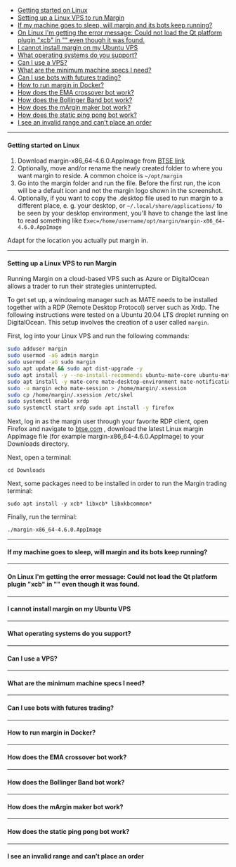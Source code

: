 - [Getting started on Linux](#get_start)
- [Setting up a Linux VPS to run Margin](#setup_linux_vps)
- [If my machine goes to sleep, will margin and its bots keep running?](#machine_sleep)
- [On Linux I'm getting the error message: Could not load the Qt platform plugin "xcb" in "" even though it was found.](#get_error_message)
- [I cannot install margin on my Ubuntu VPS](#cannot_install_margin)
- [What operating systems do you support?](#os_support)
- [Can I use a VPS?](#use_vps)
- [What are the minimum machine specs I need?](#machine_specs)
- [Can I use bots with futures trading?](#use_bots_with_futures_trading)
- [How to run margin in Docker?](#margin_in_docker)
- [How does the EMA crossover bot work?](#ema_bot_work)
- [How does the Bollinger Band bot work?](#bollinger_band_bot_work)
- [How does the mArgin maker bot work?](#margin_maker_bot_work)
- [How does the static ping pong bot work?](#ping_pong_bot_work)
- [I see an invalid range and can’t place an order](#invalid_range)

----

<h4 id="get_start" >Getting started on Linux</h4>

1. Download margin-x86_64-4.6.0.AppImage from [BTSE link](https://app.btse.com/download/margin-x86_64.AppImage)
1. Optionally, move and/or rename the newly created folder to where you want margin to reside. A common choice is `~/opt/margin`
1. Go into the margin folder and run the file. Before the first run, the icon will be a default icon and not the margin logo shown in the screenshot. 
1. Optionally, if you want to copy the .desktop file used to run margin to a different place, e. g. your desktop, or `~/.local/share/applications/` to be seen by your desktop environment, you'll have to change the last line to read something like `Exec=/home/username/opt/margin/margin-x86_64-4.6.0.AppImage` 

Adapt for the location you actually put margin in.

----

<h4 id="setup_linux_vps" >Setting up a Linux VPS to run Margin</h4>

Running Margin on a cloud-based VPS such as Azure or DigitalOcean allows a trader to run their strategies uninterrupted. 

To get set up, a windowing manager such as MATE needs to be installed together with a RDP (Remote Desktop Protocol) server such as Xrdp. The following instructions were tested on a Ubuntu 20.04 LTS droplet running on DigitalOcean. This setup involves the creation of a user called `margin`. 

First, log into your Linux VPS and run the following commands:

```bash
sudo adduser margin 
sudo usermod -aG admin margin 
sudo usermod -aG sudo margin 
sudo apt update && sudo apt dist-upgrade -y 
sudo apt install -y --no-install-recommends ubuntu-mate-core ubuntu-mate-desktop 
sudo apt install -y mate-core mate-desktop-environment mate-notification-daemon xrdp 
sudo -u margin echo mate-session > /home/margin/.xsession 
sudo cp /home/margin/.xsession /etc/skel 
sudo systemctl enable xrdp 
sudo systemctl start xrdp sudo apt install -y firefox
```

Next, log in as the margin user through your favorite RDP client, open Firefox and navigate to [btse.com](http://btse.com/) , download the latest Linux margin AppImage file (for example margin-x86_64-4.6.0.AppImage) to your Downloads directory. 

Next, open a terminal: 

`cd Downloads`

Next, some packages need to be installed in order to run the Margin trading terminal: 

`sudo apt install -y xcb* libxcb* libxkbcommon*`

Finally, run the terminal: 

`./margin-x86_64-4.6.0.AppImage`

----

<h4 id="machine_sleep" >If my machine goes to sleep, will margin and its bots keep running?</h4>

----

<h4 id="get_error_message" >On Linux I'm getting the error message: Could not load the Qt platform plugin "xcb" in "" even though it was found.</h4>

----

<h4 id="cannot_install_margin" >I cannot install margin on my Ubuntu VPS</h4>

----

<h4 id="os_support" >What operating systems do you support?</h4>

----

<h4 id="use_vps" >Can I use a VPS?</h4>

----

<h4 id="machine_specs" >What are the minimum machine specs I need?</h4>

----

<h4 id="use_bots_with_futures_trading" >Can I use bots with futures trading?</h4>

----

<h4 id="margin_in_docker" >How to run margin in Docker?</h4>

----

<h4 id="ema_bot_work" >How does the EMA crossover bot work?</h4>

----

<h4 id="bollinger_band_bot_work" >How does the Bollinger Band bot work?</h4>

----

<h4 id="margin_maker_bot_work" >How does the mArgin maker bot work?</h4>

----

<h4 id="ping_pong_bot_work" >How does the static ping pong bot work?</h4>

----

<h4 id="invalid_range" >I see an invalid range and can’t place an order</h4>
